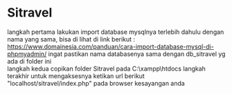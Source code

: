 # Sitravel
langkah pertama lakukan import database mysqlnya terlebih dahulu dengan nama yang sama, bisa di lihat di link berikut :
https://www.domainesia.com/panduan/cara-import-database-mysql-di-phpmyadmin/ ingat pastikan nama databasenya sama dengan db_sitravel yg ada di folder ini  
langkah kedua copikan folder Sitravel pada C:\xampp\htdocs 
langkah terakhir untuk mengaksesnya ketikan url berikut "localhost/sitravel/index.php" pada browser kesayangan anda
